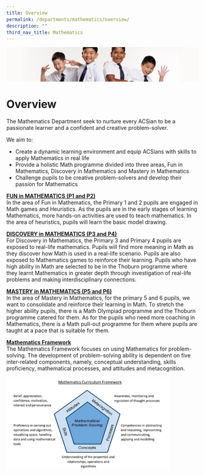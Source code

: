 ```yaml
---
title: Overview
permalink: /departments/mathematics/overview/
description: ""
third_nav_title: Mathematics
---
```

![](/images/Sub-banner2.jpg)

Overview
========

The Mathematics Department seek to nurture every ACSian to be a passionate learner and a confident and creative problem-solver.

We aim to:

*   Create a dynamic learning environment and equip ACSians with skills to apply Mathematics in real life
*   Provide a holistic Math programme divided into three areas, Fun in Mathematics, Discovery in Mathematics and Mastery in Mathematics
*   Challenge pupils to be creative problem-solvers and develop their passion for Mathematics

<b><u>FUN in MATHEMATICS (P1 and P2)</b></u><br>
In the area of Fun in Mathematics, the Primary 1 and 2 pupils are engaged in Math games and Heuristics. As the pupils are in the early stages of learning Mathematics, more hands-on activities are used to teach mathematics. In the area of heuristics, pupils will learn the basic model drawing.

<b><u>DISCOVERY in MATHEMATICS (P3 and P4)</b></u><br>
For Discovery in Mathematics, the Primary 3 and Primary 4 pupils are exposed to real-life mathematics. Pupils will find more meaning in Math as they discover how Math is used in a real-life scenario. Pupils are also exposed to Mathematics games to reinforce their learning. Pupils who have high ability in Math are selected to be in the Thoburn programme where they learnt Mathematics in greater depth through investigation of real-life problems and making interdisciplinary connections.

<b><u>MASTERY in MATHEMATICS (P5 and P6)</b></u><br>
In the area of Mastery in Mathematics, for the primary 5 and 6 pupils, we want to consolidate and reinforce their learning in Math. To stretch the higher ability pupils, there is a Math Olympiad programme and the Thoburn programme catered for them. As for the pupils who need more coaching in Mathematics, there is a Math pull-out programme for them where pupils are taught at a pace that is suitable for them.

<b><u>Mathematics Framework</b></u><br>
The Mathematics Framework focuses on using Mathematics for problem-solving. The development of problem-solving ability is dependent on five inter-related components, namely, conceptual understanding, skills proficiency, mathematical processes, and attitudes and metacognition.

<img src="/images/maths_framework.jpg" style="width:85%">